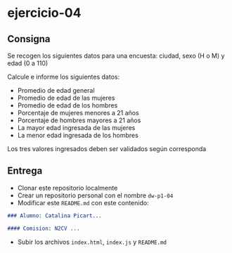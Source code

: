 # ejercicio-04

## Consigna

Se recogen los siguientes datos para una encuesta: ciudad, sexo (H o M) y edad (0 a 110)

Calcule e informe los siguientes datos:

- Promedio de edad general
- Promedio de edad de las mujeres
- Promedio de edad de los hombres
- Porcentaje de mujeres menores a 21 años
- Porcentaje de hombres mayores a 21 años
- La mayor edad ingresada de las mujeres
- La menor edad ingresada de los hombres

Los tres valores ingresados deben ser validados según corresponda

## Entrega

- Clonar este repositorio localmente
- Crear un repositorio personal con el nombre `dw-p1-04`
- Modificar este `README.md` con este contenido:

```markdown
### Alumno: Catalina Picart...

#### Comision: N2CV ...
```

- Subir los archivos `index.html`, `index.js` y `README.md`
